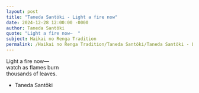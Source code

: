 ```yaml
---
layout: post
title: "Taneda Santōki - Light a fire now"
date: 2024-12-28 12:00:00 -0000
author: Taneda Santōki
quote: "Light a fire now—  "
subject: Haikai no Renga Tradition
permalink: /Haikai no Renga Tradition/Taneda Santōki/Taneda Santōki - Light a fire now
---
```


Light a fire now—  
watch as flames burn  
thousands of leaves.

- Taneda Santōki

